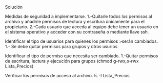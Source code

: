 Solución

Medidas de seguridad a implementarse.
1.-Quitarle todos los permisos al archivo y añadirle permisos de lectura y escritura únicamente para el propietario.
2.-Cada usuario que acceda al equipo debe tener un usuario en el sistema operativo y acceder con su contraseña o mediante llave ssh.


Identificar el tipo de usuarios para quienes los permisos >serán cambiados.
1.- Se debe quitar permisos para grupos y otros usurios.

Identificar el tipo de permiso que necesita ser cambiado.
1.-Quitar permisos de escritura, lectura y ejecución para grupos (chmod g-rwx,o-rwx  Lista_Precios)

Verificar los permisos de acceso al archivo.
ls -l  Lista_Precios
